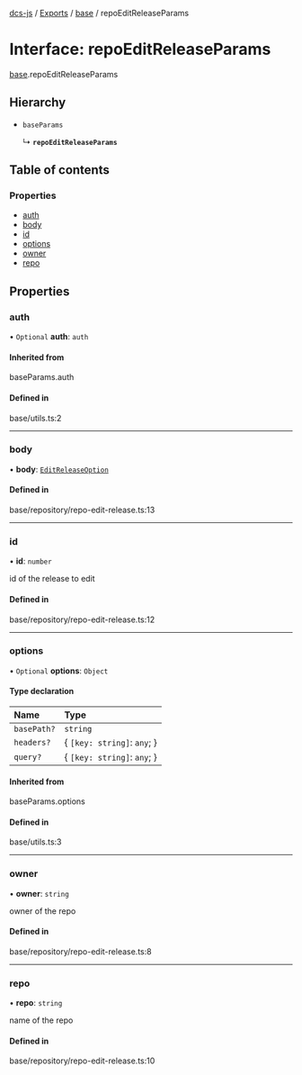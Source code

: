 [dcs-js](../README.md) / [Exports](../modules.md) / [base](../modules/base.md) / repoEditReleaseParams

# Interface: repoEditReleaseParams

[base](../modules/base.md).repoEditReleaseParams

## Hierarchy

- `baseParams`

  ↳ **`repoEditReleaseParams`**

## Table of contents

### Properties

- [auth](base.repoEditReleaseParams.md#auth)
- [body](base.repoEditReleaseParams.md#body)
- [id](base.repoEditReleaseParams.md#id)
- [options](base.repoEditReleaseParams.md#options)
- [owner](base.repoEditReleaseParams.md#owner)
- [repo](base.repoEditReleaseParams.md#repo)

## Properties

### <a id="auth" name="auth"></a> auth

• `Optional` **auth**: `auth`

#### Inherited from

baseParams.auth

#### Defined in

base/utils.ts:2

___

### <a id="body" name="body"></a> body

• **body**: [`EditReleaseOption`](base.EditReleaseOption.md)

#### Defined in

base/repository/repo-edit-release.ts:13

___

### <a id="id" name="id"></a> id

• **id**: `number`

id of the release to edit

#### Defined in

base/repository/repo-edit-release.ts:12

___

### <a id="options" name="options"></a> options

• `Optional` **options**: `Object`

#### Type declaration

| Name | Type |
| :------ | :------ |
| `basePath?` | `string` |
| `headers?` | { `[key: string]`: `any`;  } |
| `query?` | { `[key: string]`: `any`;  } |

#### Inherited from

baseParams.options

#### Defined in

base/utils.ts:3

___

### <a id="owner" name="owner"></a> owner

• **owner**: `string`

owner of the repo

#### Defined in

base/repository/repo-edit-release.ts:8

___

### <a id="repo" name="repo"></a> repo

• **repo**: `string`

name of the repo

#### Defined in

base/repository/repo-edit-release.ts:10
